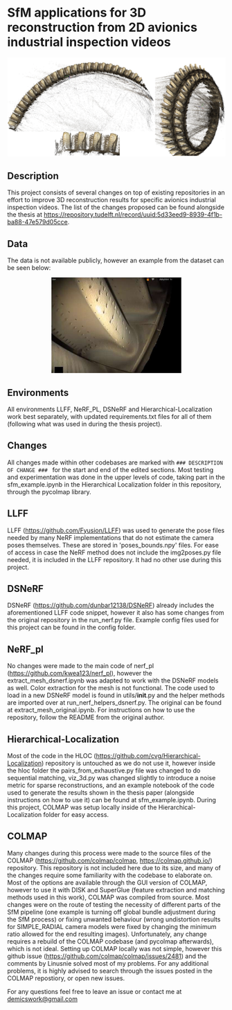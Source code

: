 # SfM applications for 3D reconstruction from 2D avionics industrial inspection videos


<p align="center">
<img src='pictures/dense_composite.png' width='600'>
</p>

## Description
This project consists of several changes on top of existing repositories in an effort to improve 3D reconstruction results for specific avionics industrial inspection videos. The list of the changes proposed can be found alongside the thesis at https://repository.tudelft.nl/record/uuid:5d33eed9-8939-4f1b-ba88-47e579d05cce.

## Data
The data is not available publicly, however an example from the dataset can be seen below:
<p align="center">
<img src='pictures/example_image.png' width='300'>
</p>

## Environments
All environments LLFF, NeRF_PL, DSNeRF and Hierarchical-Localization work best separately, with updated requirements.txt files for all of them (following what was used in during the thesis project).

## Changes
All changes made within other codebases are marked with ```### DESCRIPTION OF CHANGE ### ``` for the start and end of the edited sections. Most testing and experimentation was done in the upper levels of code, taking part in the sfm_example.ipynb in the Hierarchical Localization folder in this repository, through the pycolmap library. 

## LLFF
LLFF (https://github.com/Fyusion/LLFF) was used to generate the pose files needed by many NeRF implementations that do not estimate the camera poses themselves. These are stored in 'poses_bounds.npy' files. For ease of access in case the NeRF method does not include the img2poses.py file needed, it is included in the LLFF repository. It had no other use during this project.

## DSNeRF
DSNeRF (https://github.com/dunbar12138/DSNeRF) already includes the aforementioned LLFF code snippet, however it also has some changes from the original repository in the run_nerf.py file. Example config files used for this project can be found in the config folder.

## NeRF_pl
No changes were made to the main code of nerf_pl (https://github.com/kwea123/nerf_pl), however the extract_mesh_dsnerf.ipynb was adapted to work with the DSNeRF models as well. Color extraction for the mesh is not functional. The code used to load in a new DSNeRF model is found in utils/__init__.py and the helper methods are imported over at run_nerf_helpers_dsnerf.py. The original can be found at extract_mesh_original.ipynb. For instructions on how to use the repository, follow the README from the original author.

## Hierarchical-Localization
Most of the code in the HLOC (https://github.com/cvg/Hierarchical-Localization) repository is untouched as we do not use it, however inside the hloc folder the pairs_from_exhaustive.py file was changed to do sequential matching, viz_3d.py was changed slightly to introduce a noise metric for sparse reconstructions, and an example notebook of the code used to generate the results shown in the thesis paper (alongside instructions on how to use it) can be found at sfm_example.ipynb. During this project, COLMAP was setup locally inside of the Hierarchical-Localization folder for easy access.

## COLMAP
Many changes during this process were made to the source files of the COLMAP (https://github.com/colmap/colmap, https://colmap.github.io/) repository. This repository is not included here due to its size, and many of the  changes require some familiarity with the codebase to elaborate on. Most of the options are available through the GUI version of COLMAP, however to use it with DISK and SuperGlue (feature extraction and matching methods used in this work), COLMAP was compiled from source. Most changes were on the route of testing the necessity of different parts of the SfM pipeline (one example is turning off global bundle adjustment during the SfM process) or fixing unwanted behaviour (wrong undistortion results for SIMPLE_RADIAL camera models were fixed by changing the minimum ratio allowed for the end resulting images). Unfortunately, any change requires a rebuild of the COLMAP codebase (and pycolmap afterwards), which is not ideal.
Setting up COLMAP locally was not simple, however this github issue (https://github.com/colmap/colmap/issues/2481) and the comments by Linusnie solved most of my problems. For any additional problems, it is highly advised to search through the issues posted in the COLMAP repostiory, or open new issues.


For any questions feel free to leave an issue or contact me at demicswork@gmail.com
 